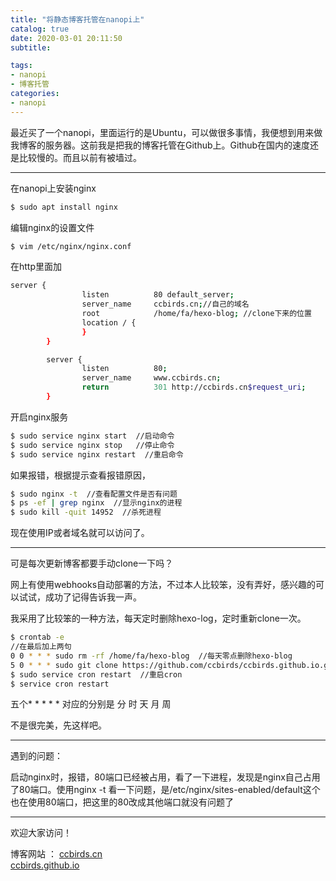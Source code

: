 ```yaml
---
title: "将静态博客托管在nanopi上"
catalog: true
date: 2020-03-01 20:11:50
subtitle: 

tags:
- nanopi
- 博客托管
categories:
- nanopi
---
```


最近买了一个nanopi，里面运行的是Ubuntu，可以做很多事情，我便想到用来做我博客的服务器。这前我是把我的博客托管在Github上。Github在国内的速度还是比较慢的。而且以前有被墙过。

---

在nanopi上安装nginx

```bash
$ sudo apt install nginx
```
<!--more-->
编辑nginx的设置文件

```bash
$ vim /etc/nginx/nginx.conf
```

在http里面加

```bash
server {
                listen          80 default_server;
                server_name     ccbirds.cn;//自己的域名
                root            /home/fa/hexo-blog; //clone下来的位置
                location / {
                }
        }

        server {
                listen          80;
                server_name     www.ccbirds.cn;
                return          301 http://ccbirds.cn$request_uri;
        }
```

开启nginx服务

```bash
$ sudo service nginx start  //启动命令
$ sudo service nginx stop   //停止命令
$ sudo service nginx restart  //重启命令
```

如果报错，根据提示查看报错原因，

```bash
$ sudo nginx -t  //查看配置文件是否有问题
$ ps -ef | grep nginx  //显示nginx的进程
$ sudo kill -quit 14952  //杀死进程
```

现在使用IP或者域名就可以访问了。

---

可是每次更新博客都要手动clone一下吗？

网上有使用webhooks自动部署的方法，不过本人比较笨，没有弄好，感兴趣的可以试试，成功了记得告诉我一声。

我采用了比较笨的一种方法，每天定时删除hexo-log，定时重新clone一次。

```bash
$ crontab -e 
//在最后加上两句
0 0 * * * sudo rm -rf /home/fa/hexo-blog  //每天零点删除hexo-blog
5 0 * * * sudo git clone https://github.com/ccbirds/ccbirds.github.io.git /home/fa/hexo-blog  //每天零点五分 重新clone
$ sudo service cron restart  //重启cron
$ service cron restart
```

五个* * * * *
对应的分别是 分 时 天 月 周

不是很完美，先这样吧。

---

遇到的问题：

启动nginx时，报错，80端口已经被占用，看了一下进程，发现是nginx自己占用了80端口。使用nginx -t 看一下问题，是/etc/nginx/sites-enabled/default这个也在使用80端口，把这里的80改成其他端口就没有问题了

---

欢迎大家访问！

博客网站  ：
[ccbirds.cn](http://ccbirds.cn)   
[ccbirds.github.io](https://ccbirds.github.io/)





